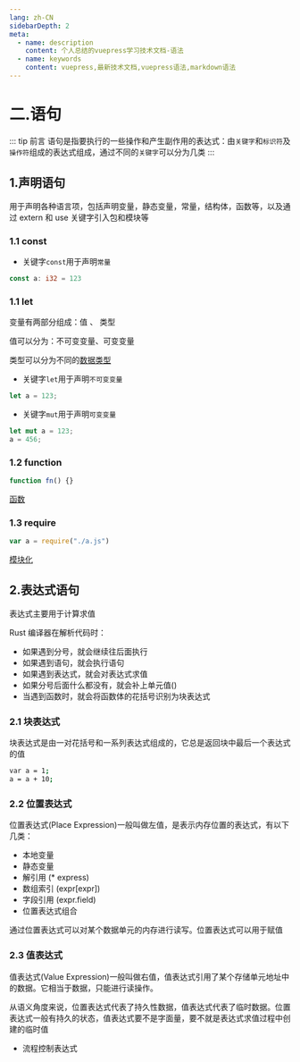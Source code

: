 ```yaml
---
lang: zh-CN
sidebarDepth: 2
meta:
  - name: description
    content: 个人总结的vuepress学习技术文档-语法
  - name: keywords
    content: vuepress,最新技术文档,vuepress语法,markdown语法
---
```


# 二.语句

::: tip 前言
语句是指要执行的一些操作和产生副作用的表达式：由`关键字`和`标识符`及`操作符`组成的表达式组成，通过不同的`关键字`可以分为几类
:::

## 1.声明语句

用于声明各种语言项，包括声明变量，静态变量，常量，结构体，函数等，以及通过 extern 和 use 关键字引入包和模块等

### 1.1 const

- 关键字`const`用于声明`常量`

```rust
const a: i32 = 123
```

### 1.1 let

变量有两部分组成：值 、 类型

值可以分为：不可变变量、可变变量

类型可以分为不同的[数据类型](/1.base/1.js/4.variableobj)

- 关键字`let`用于声明`不可变变量`

```rust
let a = 123;
```

- 关键字`mut`用于声明`可变变量`

```rust
let mut a = 123;
a = 456;
```

### 1.2 function

```js
function fn() {}
```

[函数](/1.base/1.js/6.closure)

### 1.3 require

```js
var a = require("./a.js")
```

[模块化](/1.base/1.js/8.async)

## 2.表达式语句

表达式主要用于计算求值

Rust 编译器在解析代码时：

- 如果遇到分号，就会继续往后面执行
- 如果遇到语句，就会执行语句
- 如果遇到表达式，就会对表达式求值
- 如果分号后面什么都没有，就会补上单元值()
- 当遇到函数时，就会将函数体的花括号识别为块表达式

### 2.1 块表达式

块表达式是由一对花括号和一系列表达式组成的，它总是返回块中最后一个表达式的值

```sh
var a = 1;
a = a + 10;
```

### 2.2 位置表达式

位置表达式(Place Expression)一般叫做左值，是表示内存位置的表达式，有以下几类：

- 本地变量
- 静态变量
- 解引用 (\* express)
- 数组索引 (expr[expr])
- 字段引用 (expr.field)
- 位置表达式组合

通过位置表达式可以对某个数据单元的内存进行读写。位置表达式可以用于赋值

### 2.3 值表达式

值表达式(Value Expression)一般叫做右值，值表达式引用了某个存储单元地址中的数据。它相当于数据，只能进行读操作。

从语义角度来说，位置表达式代表了持久性数据，值表达式代表了临时数据。位置表达式一般有持久的状态，值表达式要不是字面量，要不就是表达式求值过程中创建的临时值

- 流程控制表达式
